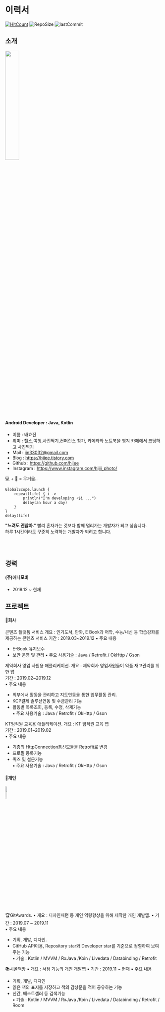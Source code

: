 # 이력서
[![HitCount](http://hits.dwyl.io/hjiee/RESUME.svg)](http://hits.dwyl.io/hjiee/RESUME)
![RepoSize](https://img.shields.io/github/repo-size/hjiee/RESUME)
![lastCommit](https://img.shields.io/github/last-commit/hjiee/RESUME?color=red)
## 소개  
<img src="https://user-images.githubusercontent.com/39892463/63606651-83d19080-c60b-11e9-8186-5ee0545fd841.jpg" width="30%"></img>


#### Android Developer : Java, Kotlin
- 이름    : 배효진  
- 취미    : 헬스,여행,사진찍기,컨퍼런스 참가, 카메라와 노트북을 챙겨 카페에서 코딩하고 사진찍기
- Mail   : jin33032@gmail.com
- Blog   : https://hjiee.tistory.com
- Github : https://github.com/hjiee
- Instagram : https://www.instagram.com/hjiii_photo/  

💻 + 📸 = 무거움..
 
```  
GlobalScope.launch {
    repeat(life) { i ->
        println("I'm developing +$i ...")
        delay(an hour a day)
    }
}
delay(life)
```

**"느려도 괜찮아."**  빨리 혼자가는 것보다 함께 멀리가는 개발자가 되고 싶습니다.  
하루 1시간이라도 꾸준히 노력하는 개발자가 되려고 합니다.  

<br></br>

## 경력
#### (주)애니모비
 - 2018.12 ~ 현재

## 프로젝트
#### 📱회사
콘텐츠 플랫폼 서비스
개요 : 인기도서, 만화, E Book과 어학, 수능/내신 등 학습강좌를 제공하는 콘텐츠 서비스
기간 : 2019.03~2019.12
▪ 주요 내용 
- E-Book 유지보수
- 보안 운영 및 관리
▪ 주요 사용기술 : Java / Retrofit / OkHttp / Gson

제약회사 영업 사원용 애플리케이션. 
개요 : 제약회사 영업사원들이 약품 재고관리를 위한 앱  
기간 : 2019.02~2019.12  
▪ 주요 내용  
- 외부에서 활동을 관리하고 지도연동을 통한 업무활동 관리. 
- KCP결제 솔루션연동 및 수금관리 기능  
- 활동별 목록조회, 등록, 수정, 삭제기능  
 ▪ 주요 사용기술 : Java / Retrofit / OkHttp / Gson  

KT임직원 교육용 애플리케이션. 
개요 : KT 임직원 교육 앱  
기간 : 2019.01~2019.02  
▪ 주요 내용   
- 기종의 HttpConnection통신모듈을 Retrofit로 변경  
- 프로필 등록기능  
- 퀴즈 및 설문기능  
▪ 주요 사용기술 : Java / Retrofit / OkHttp / Gson 

  
#### 📱개인
<img src="https://user-images.githubusercontent.com/39892463/64025062-d31d4100-cb76-11e9-9a26-bc13161de558.png" width="10%"></img>
  
 🏆GitAwards. 
▪ 개요 : 디자인패턴 등 개인 역량향상을 위해 제작한 개인 개발앱. 
▪ 기간 : 2019.07 ~ 2019.11  
▪ 주요 내용   
- 기획, 개발, 디자인. 
- GitHub API이용, Repository star와 Developer star를 기준으로 정렬하여 보여주는 기능   
▪ 기술 : Kotlin / MVVM / RxJava /Koin / Livedata / Databinding / Retrofit

 📚시골책방
▪ 개요 : 서점 기능의 개인 개발앱
▪ 기간 : 2019.11 ~ 현재 
▪ 주요 내용   
- 기획, 개발, 디자인   
- 읽은 책의 표지를 저장하고 책의 감상문을 적어 공유하는 기능   
- 신간, 베스트셀러 등 검색기능   
▪ 기술 : Kotlin / MVVM / RxJava /Koin / Livedata / Databinding / Retrofit / Room
  
  
  
  
  
